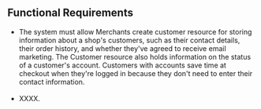 <div>
  <h2>Functional Requirements</h2>
</div>

<ul>
	<li>The system must allow Merchants create customer resource for storing information about a shop's customers, such as their contact details, their order history, and whether they've agreed to receive email marketing. The Customer resource also holds information on the status of a customer's account. Customers with accounts save time at checkout when they're logged in because they don't need to enter their contact information.</li>
	<br>
	<li>XXXX.</li>
<ul>